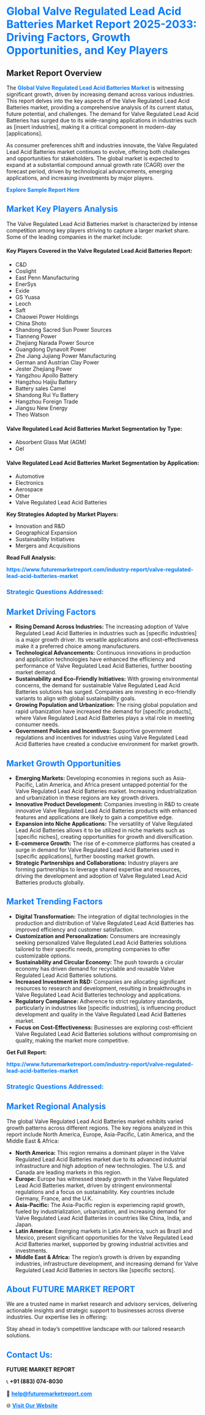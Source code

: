 <h1 style="color: #007BFF;">Global Valve Regulated Lead Acid Batteries Market Report 2025-2033: Driving Factors, Growth Opportunities, and Key Players</h1>

<section id="overview">
<h2>Market Report Overview</h2>
<p>The <a href="https://www.futuremarketreport.com/industry-report/valve-regulated-lead-acid-batteries-market" style="color: #007BFF; text-decoration: none;"><strong>Global Valve Regulated Lead Acid Batteries Market</strong></a> is witnessing significant growth, driven by increasing demand across various industries. This report delves into the key aspects of the Valve Regulated Lead Acid Batteries market, providing a comprehensive analysis of its current status, future potential, and challenges. The demand for Valve Regulated Lead Acid Batteries has surged due to its wide-ranging applications in industries such as [insert industries], making it a critical component in modern-day [applications].</p>
<p>As consumer preferences shift and industries innovate, the Valve Regulated Lead Acid Batteries market continues to evolve, offering both challenges and opportunities for stakeholders. The global market is expected to expand at a substantial compound annual growth rate (CAGR) over the forecast period, driven by technological advancements, emerging applications, and increasing investments by major players.</p>
</section>

<section id="overview">
<p><a href="https://www.futuremarketreport.com/request-sample/reportId=102582" style="color: #007BFF; text-decoration: none;"><strong>Explore Sample Report Here</strong></a></p>
</section>

<section id="key-players">
<h2 style="color: #007BFF;">Market Key Players Analysis</h2>
<p>The Valve Regulated Lead Acid Batteries market is characterized by intense competition among key players striving to capture a larger market share. Some of the leading companies in the market include:</p>
<h4>Key Players Covered in the Valve Regulated Lead Acid Batteries Report:</h4>
<ul><li>C&amp;D</li><li>Coslight</li><li>East Penn Manufacturing</li><li>EnerSys</li><li>Exide</li><li>GS Yuasa</li><li>Leoch</li><li>Saft</li><li>Chaowei Power Holdings</li><li>China Shoto</li><li>Shandong Sacred Sun Power Sources</li><li>Tianneng Power</li><li>Zhejiang Narada Power Source</li><li>Guangdong Dynavolt Power</li><li>Zhe Jiang Jujiang Power Manufacturing</li><li>German and Austrian Clay Power</li><li>Jester Zhejiang Power</li><li>Yangzhou Apollo Battery</li><li>Hangzhou Haijiu Battery</li><li>Battery sales Camel</li><li>Shandong Rui Yu Battery</li><li>Hangzhou Foreign Trade</li><li>Jiangsu New Energy</li><li>Theo Watson</li></ul>
<h4>Valve Regulated Lead Acid Batteries Market Segmentation by Type:</h4>
<ul><li>Absorbent Glass Mat (AGM)</li><li>Gel</li></ul>

<h4>Valve Regulated Lead Acid Batteries Market Segmentation by Application:</h4>
<ul><li>Automotive</li><li>Electronics</li><li>Aerospace</li><li>Other</li><li>Valve Regulated Lead Acid Batteries</li></ul>
<p><strong>Key Strategies Adopted by Market Players:</strong></p>
<ul>
<li>Innovation and R&D</li>
<li>Geographical Expansion</li>
<li>Sustainability Initiatives</li>
<li>Mergers and Acquisitions</li>
</ul>
</section>

<section>
<p><strong>Read Full Analysis: </strong></p><a href="https://www.futuremarketreport.com/industry-report/valve-regulated-lead-acid-batteries-market" style="color: #007BFF; text-decoration: none;"><strong>https://www.futuremarketreport.com/industry-report/valve-regulated-lead-acid-batteries-market</strong></a>
<h3 style="color: #007BFF;">Strategic Questions Addressed:</h3>
</section>

<section id="driving-factors">
<h2 style="color: #007BFF;">Market Driving Factors</h2>
<ul>
<li><strong>Rising Demand Across Industries:</strong> The increasing adoption of Valve Regulated Lead Acid Batteries in industries such as [specific industries] is a major growth driver. Its versatile applications and cost-effectiveness make it a preferred choice among manufacturers.</li>
<li><strong>Technological Advancements:</strong> Continuous innovations in production and application technologies have enhanced the efficiency and performance of Valve Regulated Lead Acid Batteries, further boosting market demand.</li>
<li><strong>Sustainability and Eco-Friendly Initiatives:</strong> With growing environmental concerns, the demand for sustainable Valve Regulated Lead Acid Batteries solutions has surged. Companies are investing in eco-friendly variants to align with global sustainability goals.</li>
<li><strong>Growing Population and Urbanization:</strong> The rising global population and rapid urbanization have increased the demand for [specific products], where Valve Regulated Lead Acid Batteries plays a vital role in meeting consumer needs.</li>
<li><strong>Government Policies and Incentives:</strong> Supportive government regulations and incentives for industries using Valve Regulated Lead Acid Batteries have created a conducive environment for market growth.</li>
</ul>
</section>

<section id="growth-opportunities">
<h2 style="color: #007BFF;">Market Growth Opportunities</h2>
<ul>
<li><strong>Emerging Markets:</strong> Developing economies in regions such as Asia-Pacific, Latin America, and Africa present untapped potential for the Valve Regulated Lead Acid Batteries market. Increasing industrialization and urbanization in these regions are key growth drivers.</li>
<li><strong>Innovative Product Development:</strong> Companies investing in R&D to create innovative Valve Regulated Lead Acid Batteries products with enhanced features and applications are likely to gain a competitive edge.</li>
<li><strong>Expansion into Niche Applications:</strong> The versatility of Valve Regulated Lead Acid Batteries allows it to be utilized in niche markets such as [specific niches], creating opportunities for growth and diversification.</li>
<li><strong>E-commerce Growth:</strong> The rise of e-commerce platforms has created a surge in demand for Valve Regulated Lead Acid Batteries used in [specific applications], further boosting market growth.</li>
<li><strong>Strategic Partnerships and Collaborations:</strong> Industry players are forming partnerships to leverage shared expertise and resources, driving the development and adoption of Valve Regulated Lead Acid Batteries products globally.</li>
</ul>
</section>

<section id="trending-factors">
<h2 style="color: #007BFF;">Market Trending Factors</h2>
<ul>
<li><strong>Digital Transformation:</strong> The integration of digital technologies in the production and distribution of Valve Regulated Lead Acid Batteries has improved efficiency and customer satisfaction.</li>
<li><strong>Customization and Personalization:</strong> Consumers are increasingly seeking personalized Valve Regulated Lead Acid Batteries solutions tailored to their specific needs, prompting companies to offer customizable options.</li>
<li><strong>Sustainability and Circular Economy:</strong> The push towards a circular economy has driven demand for recyclable and reusable Valve Regulated Lead Acid Batteries solutions.</li>
<li><strong>Increased Investment in R&D:</strong> Companies are allocating significant resources to research and development, resulting in breakthroughs in Valve Regulated Lead Acid Batteries technology and applications.</li>
<li><strong>Regulatory Compliance:</strong> Adherence to strict regulatory standards, particularly in industries like [specific industries], is influencing product development and quality in the Valve Regulated Lead Acid Batteries market.</li>
<li><strong>Focus on Cost-Effectiveness:</strong> Businesses are exploring cost-efficient Valve Regulated Lead Acid Batteries solutions without compromising on quality, making the market more competitive.</li>
</ul>
</section>

<section>
<p><strong>Get Full Report: </strong></p><a href="https://www.futuremarketreport.com/industry-report/valve-regulated-lead-acid-batteries-market" style="color: #007BFF; text-decoration: none;"><strong>https://www.futuremarketreport.com/industry-report/valve-regulated-lead-acid-batteries-market</strong></a>
<h3 style="color: #007BFF;">Strategic Questions Addressed:</h3>
</section>


<section id="regional-analysis">
<h2 style="color: #007BFF;">Market Regional Analysis</h2>
<p>The global Valve Regulated Lead Acid Batteries market exhibits varied growth patterns across different regions. The key regions analyzed in this report include North America, Europe, Asia-Pacific, Latin America, and the Middle East & Africa:</p>
<ul>
<li><strong>North America:</strong> This region remains a dominant player in the Valve Regulated Lead Acid Batteries market due to its advanced industrial infrastructure and high adoption of new technologies. The U.S. and Canada are leading markets in this region.</li>
<li><strong>Europe:</strong> Europe has witnessed steady growth in the Valve Regulated Lead Acid Batteries market, driven by stringent environmental regulations and a focus on sustainability. Key countries include Germany, France, and the U.K.</li>
<li><strong>Asia-Pacific:</strong> The Asia-Pacific region is experiencing rapid growth, fueled by industrialization, urbanization, and increasing demand for Valve Regulated Lead Acid Batteries in countries like China, India, and Japan.</li>
<li><strong>Latin America:</strong> Emerging markets in Latin America, such as Brazil and Mexico, present significant opportunities for the Valve Regulated Lead Acid Batteries market, supported by growing industrial activities and investments.</li>
<li><strong>Middle East & Africa:</strong> The region’s growth is driven by expanding industries, infrastructure development, and increasing demand for Valve Regulated Lead Acid Batteries in sectors like [specific sectors].</li>
</ul>
</section>

<footer>
<h2 style="color: #007BFF;">About FUTURE MARKET REPORT</h2>
<p>We are a trusted name in market research and advisory services, delivering actionable insights and strategic support to businesses across diverse industries. Our expertise lies in offering:</p>

<p>Stay ahead in today’s competitive landscape with our tailored research solutions.</p>

<h2 style="color: #007BFF;">Contact Us:</h2>
<p><strong>FUTURE MARKET REPORT</strong></p>
<p>📞 <strong>+91 (883) 074-8030</strong></p>
<p>📧 <strong><a href="mailto:help@futuremarketreport.com" style="color: #007BFF;">help@futuremarketreport.com</a></strong></p>
<p>🌐 <strong><a href="https://www.futuremarketreport.com/" style="color: #007BFF;">Visit Our Website</a></strong></p>
</footer>
